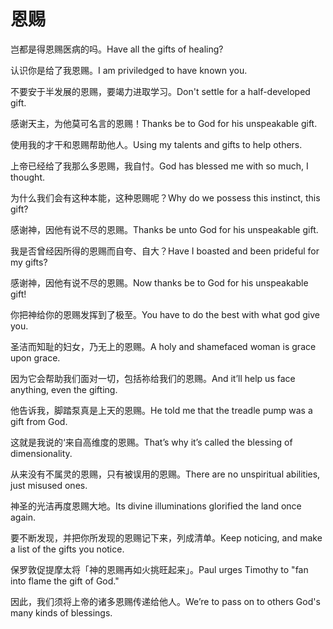 # 恩赐

<p><span class="chinese">岂都是得恩赐医病的吗。</span><span class="english">Have all the gifts of healing?</span></p>

<p><span class="chinese">认识你是给了我恩赐。</span><span class="english">I am priviledged to have known you.</span></p>

<p><span class="chinese">不要安于半发展的恩赐，要竭力进取学习。</span><span class="english">Don't settle for a half-developed gift.</span></p>

<p><span class="chinese">感谢天主，为他莫可名言的恩赐！</span><span class="english">Thanks be to God for his unspeakable gift.</span></p>

<p><span class="chinese">使用我的才干和恩赐帮助他人。</span><span class="english">Using my talents and gifts to help others.</span></p>

<p><span class="chinese">上帝已经给了我那么多恩赐，我自忖。</span><span class="english">God has blessed me with so much, I thought.</span></p>

<p><span class="chinese">为什么我们会有这种本能，这种恩赐呢？</span><span class="english">Why do we possess this instinct, this gift?</span></p>

<p><span class="chinese">感谢神，因他有说不尽的恩赐。</span><span class="english">Thanks be unto God for his unspeakable gift.</span></p>

<p><span class="chinese">我是否曾经因所得的恩赐而自夸、自大？</span><span class="english">Have I boasted and been prideful for my gifts?</span></p>

<p><span class="chinese">感谢神，因他有说不尽的恩赐。</span><span class="english">Now thanks be to God for his unspeakable gift!</span></p>

<p><span class="chinese">你把神给你的恩赐发挥到了极至。</span><span class="english">You have to do the best with what god give you.</span></p>

<p><span class="chinese">圣洁而知耻的妇女，乃无上的恩赐。</span><span class="english">A holy and shamefaced woman is grace upon grace.</span></p>

<p><span class="chinese">因为它会帮助我们面对一切，包括祢给我们的恩赐。</span><span class="english">And it’ll help us face anything, even the gifting.</span></p>

<p><span class="chinese">他告诉我，脚踏泵真是上天的恩赐。</span><span class="english">He told me that the treadle pump was a gift from God.</span></p>

<p><span class="chinese">这就是我说的‘来自高维度的恩赐。</span><span class="english">That’s why it’s called the blessing of dimensionality.</span></p>

<p><span class="chinese">从来没有不属灵的恩赐，只有被误用的恩赐。</span><span class="english">There are no unspiritual abilities, just misused ones.</span></p>

<p><span class="chinese">神圣的光洁再度恩赐大地。</span><span class="english">Its divine illuminations glorified the land once again.</span></p>

<p><span class="chinese">要不断发现，并把你所发现的恩赐记下来，列成清单。</span><span class="english">Keep noticing, and make a list of the gifts you notice.</span></p>

<p><span class="chinese">保罗敦促提摩太将「神的恩赐再如火挑旺起来」。</span><span class="english">Paul urges Timothy to "fan into flame the gift of God."</span></p>

<p><span class="chinese">因此，我们须将上帝的诸多恩赐传递给他人。</span><span class="english">We’re to pass on to others God's many kinds of blessings.</span></p>


